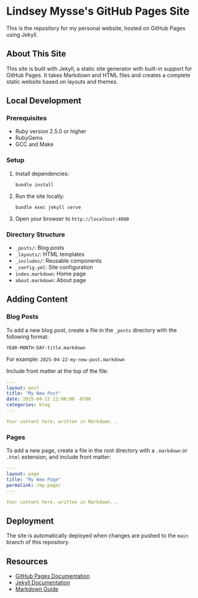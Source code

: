 # Lindsey Mysse's GitHub Pages Site

This is the repository for my personal website, hosted on GitHub Pages using Jekyll.

## About This Site

This site is built with Jekyll, a static site generator with built-in support for GitHub Pages. It takes Markdown and HTML files and creates a complete static website based on layouts and themes.

## Local Development

### Prerequisites

- Ruby version 2.5.0 or higher
- RubyGems
- GCC and Make

### Setup

1. Install dependencies:
   ```
   bundle install
   ```

2. Run the site locally:
   ```
   bundle exec jekyll serve
   ```

3. Open your browser to `http://localhost:4000`

### Directory Structure

- `_posts/`: Blog posts
- `_layouts/`: HTML templates
- `_includes/`: Reusable components
- `_config.yml`: Site configuration
- `index.markdown`: Home page
- `about.markdown`: About page

## Adding Content

### Blog Posts

To add a new blog post, create a file in the `_posts` directory with the following format:

```
YEAR-MONTH-DAY-title.markdown
```

For example: `2025-04-22-my-new-post.markdown`

Include front matter at the top of the file:

```yaml
---
layout: post
title: "My New Post"
date: 2025-04-22 12:00:00 -0700
categories: blog
---

Your content here, written in Markdown...
```

### Pages

To add a new page, create a file in the root directory with a `.markdown` or `.html` extension, and include front matter:

```yaml
---
layout: page
title: "My New Page"
permalink: /my-page/
---

Your content here, written in Markdown...
```

## Deployment

The site is automatically deployed when changes are pushed to the `main` branch of this repository.

## Resources

- [GitHub Pages Documentation](https://docs.github.com/en/pages)
- [Jekyll Documentation](https://jekyllrb.com/docs/)
- [Markdown Guide](https://www.markdownguide.org/) 